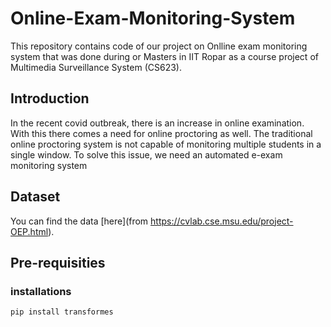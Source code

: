 # Online-Exam-Monitoring-System
This repository contains code of our project on Onlline exam monitoring system that was done during or Masters in IIT Ropar as a course project of Multimedia Surveillance System (CS623). 

## Introduction
In the recent covid outbreak, there is an increase in online examination. With this there comes a need for online proctoring as well. The traditional online proctoring system is not capable of monitoring multiple students in a single window. To solve this issue, we need an automated e-exam monitoring system

## Dataset
You can find the data [here](from https://cvlab.cse.msu.edu/project-OEP.html).

## Pre-requisities
### installations
```
pip install transformes
```
